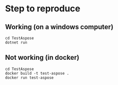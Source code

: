 Step to reproduce
====

Working (on a windows computer)
----
```
cd TestAspose
dotnet run
```

Not working (in docker)
----
```
cd TestAspose
docker build -t test-aspose .
docker run test-aspose
```